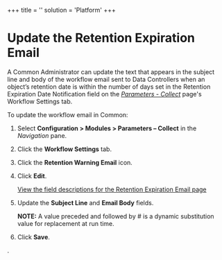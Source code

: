 +++
title = ''
solution = 'Platform'
+++

# Update the Retention Expiration Email

A Common Administrator can update the text that appears in the subject
line and body of the workflow email sent to Data Controllers when an
object’s retention date is within the number of days set in the
Retention Expiration Date Notification field on the *[Parameters -
Collect](../Page_Desc/Parameters_Collect.htm)* page's Workflow Settings
tab.

To update the workflow email in Common:

1.  Select **Configuration \> Modules \> Parameters – Collect** in the
    *Navigation* pane.

2.  Click the **Workflow Settings** tab.

3.  Click the **Retention Warning Email** icon.

4.  Click **Edit**.
    
    [View the field descriptions for the Retention Expiration Email
    page](../../Collect/Page_Desc/Retention_Expiration_Email.htm)

5.  Update the **Subject Line** and **Email Body** fields.
    
    **NOTE:** A value preceded and followed by \# is a dynamic
    substitution value for replacement at run time.

6.  Click **Save**.

.
